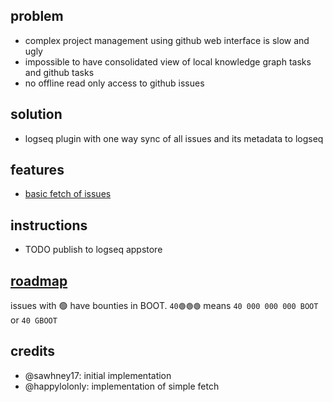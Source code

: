 ## problem
- complex project management using github web interface is slow and ugly
- impossible to have consolidated view of local knowledge graph tasks and github tasks
- no offline read only access to github issues

## solution

- logseq plugin with one way sync of all issues and its metadata to logseq

## features

- [basic fetch of issues](https://github.com/mastercyb/loghub/issues/3)

## instructions

- TODO publish to logseq appstore

## [roadmap](https://github.com/users/mastercyb/projects/5)

issues with 🟢 have bounties in BOOT.
`40🟢🟢🟢` means `40 000 000 000 BOOT` or `40 GBOOT`

## credits
- @sawhney17: initial implementation
- @happylolonly: implementation of simple fetch